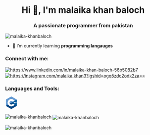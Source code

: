 <h1 align="center">Hi 👋, I'm malaika khan baloch</h1>
<h3 align="center">A passionate programmer from pakistan</h3>

<p align="left"> <img src="https://komarev.com/ghpvc/?username=malaika-khanbaloch&label=Profile%20views&color=0e75b6&style=flat" alt="malaika-khanbaloch" /> </p>

- 🌱 I’m currently learning **programming langauges**



<h3 align="left">Connect with me:</h3>
<p align="left">
<a href="https://www.linkedin.com/in/malaika-khan-baloch-56b5082b7" target="blank"><img align="center" src="https://raw.githubusercontent.com/rahuldkjain/github-profile-readme-generator/master/src/images/icons/Social/linked-in-alt.svg" alt= "https://www.linkedin.com/in/malaika-khan-baloch-56b5082b7   "height="30" width="40" /></a>
<a href="https://instagram.com/https://instagram.com/malaika.khan3?igshid=ogq5zdc2odk2za==" target="blank"><img align="center" src="https://raw.githubusercontent.com/rahuldkjain/github-profile-readme-generator/master/src/images/icons/Social/instagram.svg" alt="https://instagram.com/malaika.khan3?igshid=ogq5zdc2odk2za==" height="30" width="40" /></a>
</p>

<h3 align="left">Languages and Tools:</h3>
<p align="left"> <a href="https://www.w3schools.com/cpp/" target="_blank" rel="noreferrer"> <img src="https://raw.githubusercontent.com/devicons/devicon/master/icons/cplusplus/cplusplus-original.svg" alt="cplusplus" width="40" height="40"/> </a> </p>

<p><img align="left" src="https://github-readme-stats.vercel.app/api/top-langs?username=malaika-khanbaloch&show_icons=true&locale=en&layout=compact" alt="malaika-khanbaloch" /></p>

<p>&nbsp;<img align="center" src="https://github-readme-stats.vercel.app/api?username=malaika-khanbaloch&show_icons=true&locale=en" alt="malaika-khanbaloch" /></p>

<p><img align="center" src="https://github-readme-streak-stats.herokuapp.com/?user=malaika-khanbaloch&" alt="malaika-khanbaloch" /></p>


